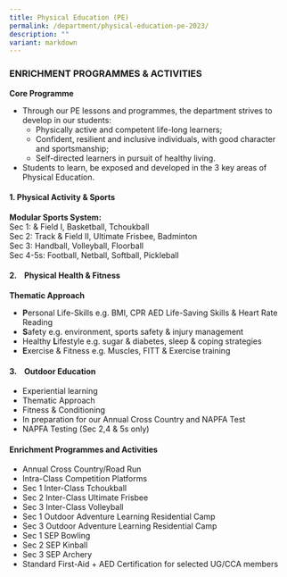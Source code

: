 ```yaml
---
title: Physical Education (PE)
permalink: /department/physical-education-pe-2023/
description: ""
variant: markdown
---
```

### ENRICHMENT PROGRAMMES &amp; ACTIVITIES

**Core Programme**

*   Through our PE lessons and programmes, the department strives to develop in our
students:
	* Physically active and competent life-long learners;
	* Confident, resilient and inclusive individuals, with good character and sportsmanship;
	* Self-directed
learners in pursuit of healthy living.
* Students to learn, be exposed and developed in the 3 key areas of Physical
Education.

#### 1. Physical Activity &amp; Sports
**Modular Sports System:**<br>
Sec 1: &amp; Field I, Basketball, Tchoukball  <br>
Sec 2: Track &amp; Field II, Ultimate Frisbee, Badminton  <br>
Sec 3: Handball, Volleyball, Floorball  <br>
Sec 4-5s: Football, Netball, Softball, Pickleball

#### 2.&nbsp;&nbsp;&nbsp;&nbsp;Physical Health &amp; Fitness
**Thematic Approach**<br>
*   **P**ersonal Life-Skills e.g. BMI, CPR AED Life-Saving Skills &amp; Heart Rate Reading
*   **S**afety e.g. environment, sports safety &amp; injury management
*   Healthy&nbsp;**L**ifestyle e.g. sugar &amp; diabetes, sleep &amp; coping strategies
*   **E**xercise &amp; Fitness e.g. Muscles, FITT &amp; Exercise training  

#### 3.&nbsp;&nbsp;&nbsp;&nbsp;Outdoor Education

*   Experiential learning
*   Thematic Approach
*   Fitness &amp; Conditioning
*   In preparation for our Annual Cross Country and NAPFA Test
*   NAPFA Testing (Sec 2,4 &amp; 5s only)

#### **Enrichment Programmes and Activities**
* Annual Cross Country/Road Run
* Intra-Class Competition Platforms
* Sec 1 Inter-Class Tchoukball
* Sec 2 Inter-Class Ultimate Frisbee
* Sec 3 Inter-Class Volleyball
* Sec 1 Outdoor Adventure Learning Residential Camp
* Sec 3 Outdoor Adventure Learning Residential Camp
* Sec 1 SEP Bowling
* Sec 2 SEP Kinball
* Sec 3 SEP Archery
* Standard First-Aid + AED Certification for selected UG/CCA members
